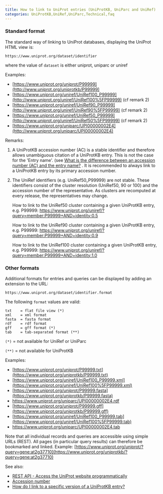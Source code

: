 ```yaml
---
title: How to link to UniProt entries (UniProtKB, UniParc and UniRef)
categories: UniProtKB,UniRef,UniParc,Technical,faq
---
```


### Standard format

The standard way of linking to UniProt databases, displaying the UniProt HTML view is:

`https://www.uniprot.org/dataset/identifier`

where the value of `dataset` is either uniprot, uniparc or uniref

Examples:

-   [https://www.uniprot.org/uniprot/P99999](http://www.uniprot.org/uniprotkb/P99999)
-   [https://www.uniprot.org/uniref/UniRef100_P99999](http://www.uniprot.org/uniref/UniRef100%5FP99999) (cf remark 2)
-   [https://www.uniprot.org/uniref/UniRef90_P99999](http://www.uniprot.org/uniref/UniRef90%5FP99999) (cf remark 2)
-   [https://www.uniprot.org/uniref/UniRef50_P99999](http://www.uniprot.org/uniref/UniRef50%5FP99999) (cf remark 2)
-   [https://www.uniprot.org/uniparc/UPI00000002E4](http://www.uniprot.org/uniparc/UPI00000002E4)

Remarks:

1.  A UniProtKB accession number (AC) is a stable identifier and therefore allows unambiguous citation of a UniProtKB entry. This is not the case for the 'Entry name'. (see [What is the difference between an accession number (AC) and the entry name?](http://www.uniprot.org/help/difference%5Faccession%5Fentryname) . It is recommended to always link to a UniProtKB entry by its primary accession number.
2.  The UniRef identifiers (e.g. UniRef50_P99999) are not stable. These identifiers consist of the cluster resolution (UniRef50, 90 or 100) and the accession number of the representative. As clusters are recomputed at every release, the representatives may change.  
      
    How to link to the UniRef50 cluster containing a given UniProtKB entry, e.g. P99999: <https://www.uniprot.org/uniref/?query=member:P99999+AND+identity:0.5>  
      
    How to link to the UniRef90 cluster containing a given UniProtKB entry, e.g. P99999: <https://www.uniprot.org/uniref/?query=member:P99999+AND+identity:0.9>  
      
    How to link to the UniRef100 cluster containing a given UniProtKB entry, e.g. P99999: <https://www.uniprot.org/uniref/?query=member:P99999+AND+identity:1.0>

### Other formats

Additional formats for entries and queries can be displayed by adding an extension to the URL:

`https://www.uniprot.org/dataset/identifier.format`

The following `format` values are valid:

    txt    = flat file view (*)
    xml    = xml format
    fasta  = fasta format
    rdf    = rdf format
    gff    = gff format (*)
    tab    = tab-separated format (**)

`(*)` = not available for UniRef or UniParc

`(**)` = not available for UniProtKB

Examples:

-   [https://www.uniprot.org/uniprot/P99999.txt](https://www.uniprot.org/uniprotkb/P99999.txt)
-   [https://www.uniprot.org/uniref/UniRef100_P99999.xml](https://www.uniprot.org/uniref/UniRef100%5FP99999.xml)
-   [https://www.uniprot.org/uniprot/P99999.fasta](https://www.uniprot.org/uniprotkb/P99999.fasta)
-   <https://www.uniprot.org/uniparc/UPI00000002E4.rdf>
-   [https://www.uniprot.org/uniprot/P99999.gff](https://www.uniprot.org/uniprotkb/P99999.gff)
-   [https://www.uniprot.org/uniref/UniRef100_P99999.tab](https://www.uniprot.org/uniref/UniRef100%5FP99999.tab)
-   <https://www.uniprot.org/uniparc/UPI00000002E4.tab>

Note that all individual records and queries are accessible using simple URLs (REST). All pages (in particular query results) can therefore be bookmarked and linked. Example: [https://www.uniprot.org/uniprot/?query=gene:at2g37710](https://www.uniprot.org/uniprotkb/?query=gene:at2g37710)

See also:

-   [REST API - Access the UniProt website programmatically](http://www.uniprot.org/help/api)
-   [Accession number](http://www.uniprot.org/manual/accession%5Fnumbers)
-   [How do I link to a specific version of a UniProtKB entry?](http://www.uniprot.org/help/link%5Fold%5Fversions)

